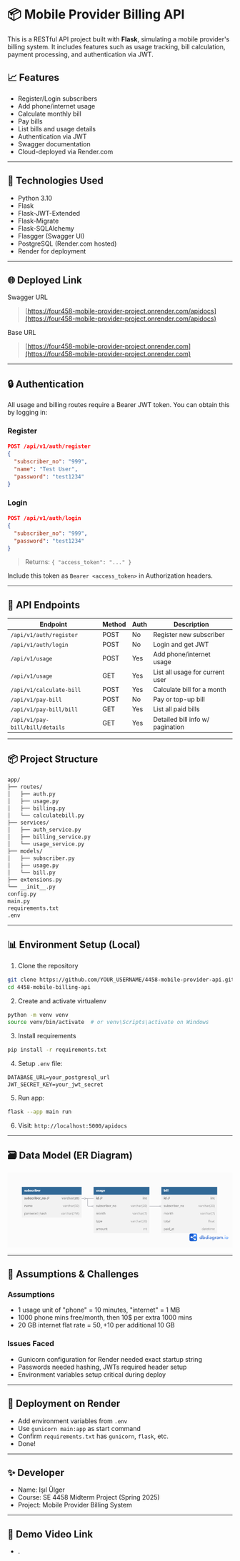 # 📦 Mobile Provider Billing API

This is a RESTful API project built with **Flask**, simulating a mobile provider's billing system. It includes features such as usage tracking, bill calculation, payment processing, and authentication via JWT.

## 📈 Features
- Register/Login subscribers
- Add phone/internet usage
- Calculate monthly bill
- Pay bills 
- List bills and usage details
- Authentication via JWT
- Swagger documentation
- Cloud-deployed via Render.com

---

## 🔧 Technologies Used
- Python 3.10
- Flask
- Flask-JWT-Extended
- Flask-Migrate
- Flask-SQLAlchemy
- Flasgger (Swagger UI)
- PostgreSQL (Render.com hosted)
- Render for deployment

---

## 🌐 Deployed Link
Swagger URL
> [https://four458-mobile-provider-project.onrender.com/apidocs](https://four458-mobile-provider-project.onrender.com/apidocs)

Base URL
> [https://four458-mobile-provider-project.onrender.com](https://four458-mobile-provider-project.onrender.com)

---

## 🔒 Authentication
All usage and billing routes require a Bearer JWT token. You can obtain this by logging in:

### Register
```json
POST /api/v1/auth/register
{
  "subscriber_no": "999",
  "name": "Test User",
  "password": "test1234"
}
```

### Login
```json
POST /api/v1/auth/login
{
  "subscriber_no": "999",
  "password": "test1234"
}
```
> Returns: `{ "access_token": "..." }`

Include this token as `Bearer <access_token>` in Authorization headers.

---

## 📃 API Endpoints

| Endpoint | Method | Auth | Description |
|----------|--------|------|-------------|
| `/api/v1/auth/register` | POST | No | Register new subscriber |
| `/api/v1/auth/login` | POST | No | Login and get JWT |
| `/api/v1/usage` | POST | Yes | Add phone/internet usage |
| `/api/v1/usage` | GET | Yes | List all usage for current user |
| `/api/v1/calculate-bill` | POST | Yes | Calculate bill for a month |
| `/api/v1/pay-bill` | POST | No | Pay or top-up bill |
| `/api/v1/pay-bill/bill` | GET | Yes | List all paid bills |
| `/api/v1/pay-bill/bill/details` | GET | Yes | Detailed bill info w/ pagination |

---

## 📦 Project Structure
```
app/
├── routes/
│   ├── auth.py
│   ├── usage.py
│   ├── billing.py
│   └── calculatebill.py
├── services/
│   ├── auth_service.py
│   ├── billing_service.py
│   └── usage_service.py
├── models/
│   ├── subscriber.py
│   ├── usage.py
│   └── bill.py
├── extensions.py
└── __init__.py
config.py
main.py
requirements.txt
.env
```

---

## 📊 Environment Setup (Local)
1. Clone the repository
```bash
git clone https://github.com/YOUR_USERNAME/4458-mobile-provider-api.git
cd 4458-mobile-billing-api
```
2. Create and activate virtualenv
```bash
python -m venv venv
source venv/bin/activate  # or venv\Scripts\activate on Windows
```
3. Install requirements
```bash
pip install -r requirements.txt
```
4. Setup `.env` file:
```env
DATABASE_URL=your_postgresql_url
JWT_SECRET_KEY=your_jwt_secret
```
5. Run app:
```bash
flask --app main run
```
6. Visit: `http://localhost:5000/apidocs`

---

## 🗃️ Data Model (ER Diagram)

![alt text](Untitled.png)

---
## 🧠 Assumptions & Challenges

### Assumptions
- 1 usage unit of "phone" = 10 minutes, "internet" = 1 MB
- 1000 phone mins free/month, then 10$ per extra 1000 mins
- 20 GB internet flat rate = 50$, +10$ per additional 10 GB

### Issues Faced
- Gunicorn configuration for Render needed exact startup string
- Passwords needed hashing, JWTs required header setup
- Environment variables setup critical during deploy

---

## 🚀 Deployment on Render
- Add environment variables from `.env`
- Use `gunicorn main:app` as start command
- Confirm `requirements.txt` has `gunicorn`, `flask`, etc.
- Done!

---

## ✨ Developer
- Name: Işıl Ülger
- Course: SE 4458 Midterm Project (Spring 2025)
- Project: Mobile Provider Billing System

---

## 🎥 Demo Video Link
- .
